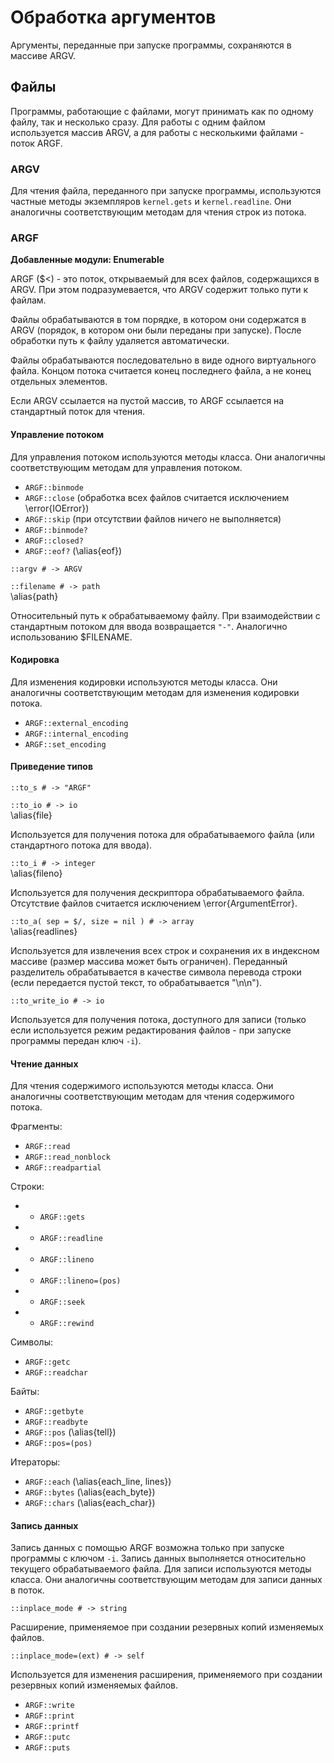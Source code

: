 # Обработка аргументов

Аргументы, переданные при запуске программы, сохраняются в массиве ARGV.

## Файлы

Программы, работающие с файлами, могут принимать как по одному файлу, так и несколько сразу. Для работы с одним файлом используется массив ARGV, а для работы с несколькими файлами - поток ARGF.

### ARGV

Для чтения файла, переданного при запуске программы, используются частные методы экземпляров `kernel.gets` и `kernel.readline`. Они аналогичны соответствующим методам для чтения строк из потока.

### ARGF

**Добавленные модули: Enumerable**

ARGF ($<) - это поток, открываемый для всех файлов, содержащихся в ARGV. При этом подразумевается, что ARGV содержит только пути к файлам.

Файлы обрабатываются в том порядке, в котором они содержатся в ARGV (порядок, в котором они были переданы при запуске). После обработки путь к файлу удаляется автоматически.

Файлы обрабатываются последовательно в виде одного виртуального файла. Концом потока считается конец последнего файла, а не конец отдельных элементов.

Если ARGV ссылается на пустой массив, то ARGF ссылается на стандартный поток для чтения.

#### Управление потоком

Для управления потоком используются методы класса. Они аналогичны соответствующим методам для управления потоком.

+ `ARGF::binmode`
+ `ARGF::close` (обработка всех файлов считается исключением \error{IOError})
+ `ARGF::skip` (при отсутствии файлов ничего не выполняется)
+ `ARGF::binmode?`
+ `ARGF::closed?`
+ `ARGF::eof?` (\alias{eof})

`::argv # -> ARGV`

`::filename # -> path`  
\alias{path}

Относительный путь к обрабатываемому файлу. При взаимодействии с стандартным потоком для ввода возвращается `"-"`. Аналогично использованию $FILENAME.

#### Кодировка

Для изменения кодировки используются методы класса. Они аналогичны соответствующим методам для изменения кодировки потока.

+ `ARGF::external_encoding`
+ `ARGF::internal_encoding`
+ `ARGF::set_encoding`

#### Приведение типов

`::to_s # -> "ARGF"`

`::to_io # -> io`  
\alias{file}

Используется для получения потока для обрабатываемого файла (или стандартного потока для ввода).

`::to_i # -> integer`  
\alias{fileno}

Используется для получения дескриптора обрабатываемого файла. Отсутствие файлов считается исключением \error{ArgumentError}.

`::to_a( sep = $/, size = nil ) # -> array`  
\alias{readlines}

Используется для извлечения всех строк и сохранения их в индексном массиве (размер массива может быть ограничен). Переданный разделитель обрабатывается в качестве символа перевода строки (если передается пустой текст, то обрабатывается "\n\n").

`::to_write_io # -> io`

Используется для получения потока, доступного для записи (только если используется режим редактирования файлов - при запуске программы передан ключ `-i`).

#### Чтение данных

Для чтения содержимого используются методы класса. Они аналогичны соответствующим методам для чтения содержимого потока.

Фрагменты:

+ `ARGF::read`
+ `ARGF::read_nonblock`
+ `ARGF::readpartial`

Строки:

+ + `ARGF::gets`
+ + `ARGF::readline`
+ + `ARGF::lineno`
+ + `ARGF::lineno=(pos)`
+ + `ARGF::seek`
+ + `ARGF::rewind`

Символы:

+ `ARGF::getc`
+ `ARGF::readchar`

Байты:

+ `ARGF::getbyte`
+ `ARGF::readbyte`
+ `ARGF::pos` (\alias{tell})
+ `ARGF::pos=(pos)`

Итераторы:

+ `ARGF::each` (\alias{each_line, lines})
+ `ARGF::bytes` (\alias{each_byte})
+ `ARGF::chars` (\alias{each_char})

#### Запись данных

Запись данных с помощью ARGF возможна только при запуске программы с ключом `-i`. Запись данных выполняется относительно текущего обрабатываемого файла. Для записи используются методы класса. Они аналогичны соответствующим методам для записи данных в поток.

`::inplace_mode # -> string`

Расширение, применяемое при создании резервных копий изменяемых файлов.

`::inplace_mode=(ext) # -> self`

Используется для изменения расширения, применяемого при создании резервных копий изменяемых файлов.

+ `ARGF::write`
+ `ARGF::print`
+ `ARGF::printf`
+ `ARGF::putc`
+ `ARGF::puts`